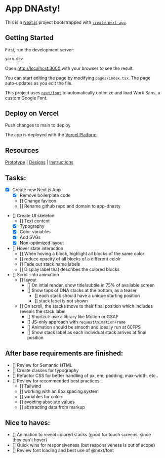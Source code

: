 # App DNAsty!

This is a [Next.js](https://nextjs.org/) project bootstrapped with [`create-next-app`](https://github.com/vercel/next.js/tree/canary/packages/create-next-app).

## Getting Started

First, run the development server:

```bash
yarn dev
```

Open [http://localhost:3000](http://localhost:3000) with your browser to see the result.

You can start editing the page by modifying `pages/index.tsx`. The page auto-updates as you edit the file.

This project uses [`next/font`](https://nextjs.org/docs/basic-features/font-optimization) to automatically optimize and load Work Sans, a custom Google Font.

## Deploy on Vercel

Push changes to main to deploy.

The app is deployed with the [Vercel Platform](https://vercel.com/new?utm_medium=default-template&filter=next.js).

## Resources

[Prototype](https://www.figma.com/proto/Q6UNgq6ZqKAlBI0X6DuwLj/Reyna-DeLog%C3%A9-%E2%80%93-Test-Task-Creative-Frontend-Developer?page-id=0%3A1&node-id=1%3A2615&viewport=1157%2C773%2C0.2&scaling=min-zoom&starting-point-node-id=1%3A2615) | [Designs](https://www.figma.com/file/Q6UNgq6ZqKAlBI0X6DuwLj/Reyna-DeLog%C3%A9-%E2%80%93-Test-Task-Creative-Frontend-Developer?node-id=0%3A1&t=9mK8h6dLuhGSdgby-1) | [Instructions](https://www.notion.so/Test-Task-Creative-Frontend-Developer-Reyna-DeLog-3a177e31e741490b900050a3d859c6c0)

## Tasks:

- [x] Create new Next.js App
  - [x] Remove boilerplate code
  - [] Change favicon
  - [] Rename github repo and domain to app-dnasty
- [] Create UI skeleton
  - [] Text content
  - [x] Typography
  - [x] Color variables
  - [x] Add SVGs
  - [x] Non-optimized layout
- [] Hover state interaction
  - [] When hoving a block, highlight all blocks of the same color:
  - [] reduce opacity of all blocks of a different cololr
  - [] Fade out stack name labels
  - [] Display label that describes the colored blocks
- [] Scroll-into animation
  - [] layout
    - [] On intial render, show title/subtile in 75% of available screen
    - [] Show tops of DNA stacks at the bottom, as a teaser
      - [] each stack should have a unique starting position
      - [] stack label is not shown
  - [] On scroll, the stacks move to their final position which includes reveals the stack label
    - [] Shortcut: use a library like Motion or GSAP
    - [] JS-only approach with `requestAnimationFrame`
    - [] Animation should be smooth and ideally run at 60FPS
    - [] Show stack label as each individual stack arrives at final position

## After base requirements are finished:

- [] Review for Semantic HTML
- [] Create classes for typography
- [] Refactor CSS for better handling of px, em, padding, max-width, etc..
- [] Review for recommended best practices:
  - [] Tailwind
  - [] working with an 8px spacing system
  - [] variables for colors
  - [] avoiding absolute values
  - [] abstracting data from markup

## Nice to haves:

- [] Animation to reveal colored stacks (good for touch screens, since they can't hover)
- [] Quick wins for responsiveness (but responsiveness is out of scope)
- [] Review font loading and best use of @next/font
